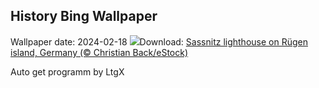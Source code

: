 ## History Bing Wallpaper
Wallpaper date: 2024-02-18
![](https://www.bing.com/th?id=OHR.HalbinselJasmund_EN-CA5327600383_UHD.jpg&w=1000)Download: [Sassnitz lighthouse on Rügen island, Germany (© Christian Back/eStock)](https://www.bing.com/th?id=OHR.HalbinselJasmund_EN-CA5327600383_UHD.jpg)

Auto get programm by LtgX
